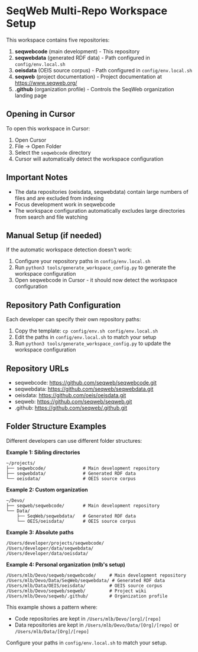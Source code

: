 # SeqWeb Multi-Repo Workspace Setup

This workspace contains five repositories:

1. **seqwebcode** (main development) - This repository
2. **seqwebdata** (generated RDF data) - Path configured in `config/env.local.sh`
3. **oeisdata** (OEIS source corpus) - Path configured in `config/env.local.sh`
4. **seqweb** (project documentation) - Project documentation at https://www.seqweb.org/
5. **.github** (organization profile) - Controls the SeqWeb organization landing page

## Opening in Cursor

To open this workspace in Cursor:

1. Open Cursor
2. File → Open Folder
3. Select the `seqwebcode` directory
4. Cursor will automatically detect the workspace configuration

## Important Notes

- The data repositories (oeisdata, seqwebdata) contain large numbers of files and are excluded from indexing
- Focus development work in seqwebcode
- The workspace configuration automatically excludes large directories from search and file watching

## Manual Setup (if needed)

If the automatic workspace detection doesn't work:

1. Configure your repository paths in `config/env.local.sh`
2. Run `python3 tools/generate_workspace_config.py` to generate the workspace configuration
3. Open seqwebcode in Cursor - it should now detect the workspace configuration

## Repository Path Configuration

Each developer can specify their own repository paths:

1. Copy the template: `cp config/env.sh config/env.local.sh`
2. Edit the paths in `config/env.local.sh` to match your setup
3. Run `python3 tools/generate_workspace_config.py` to update the workspace configuration

## Repository URLs

- seqwebcode: https://github.com/seqweb/seqwebcode.git
- seqwebdata: https://github.com/seqweb/seqwebdata.git  
- oeisdata: https://github.com/oeis/oeisdata.git
- seqweb: https://github.com/seqweb/seqweb.git
- .github: https://github.com/seqweb/.github.git

## Folder Structure Examples

Different developers can use different folder structures:

**Example 1: Sibling directories**
```
~/projects/
├── seqwebcode/              # Main development repository
├── seqwebdata/              # Generated RDF data
└── oeisdata/                # OEIS source corpus
```

**Example 2: Custom organization**
```
~/Devo/
├── seqweb/seqwebcode/       # Main development repository
└── Data/
    ├── SeqWeb/seqwebdata/   # Generated RDF data
    └── OEIS/oeisdata/       # OEIS source corpus
```

**Example 3: Absolute paths**
```
/Users/developer/projects/seqwebcode/
/Users/developer/data/seqwebdata/
/Users/developer/data/oeisdata/
```

**Example 4: Personal organization (mlb's setup)**
```
/Users/mlb/Devo/seqweb/seqwebcode/     # Main development repository
/Users/mlb/Devo/Data/SeqWeb/seqwebdata/ # Generated RDF data  
/Users/mlb/Data/OEIS/oeisdata/         # OEIS source corpus
/Users/mlb/Devo/seqweb/seqweb/         # Project wiki
/Users/mlb/Devo/seqweb/.github/        # Organization profile
```

This example shows a pattern where:
- Code repositories are kept in `/Users/mlb/Devo/[org]/[repo]`
- Data repositories are kept in `/Users/mlb/Devo/Data/[Org]/[repo]` or `/Users/mlb/Data/[Org]/[repo]`

Configure your paths in `config/env.local.sh` to match your setup. 